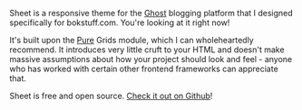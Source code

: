 Sheet is a responsive theme for the [Ghost](https://ghost.org) blogging platform that I designed specifically for bokstuff.com. You're looking at it right now!

It's built upon the [Pure](http://purecss.io) Grids module, which I can wholeheartedly recommend. It introduces very little cruft to your HTML and doesn't make massive assumptions about how your project should look and feel - anyone who has worked with certain other frontend frameworks can appreciate that.

Sheet is free and open source. [Check it out on Github](https://github.com/brianokeefe/sheet)!